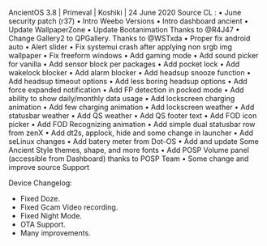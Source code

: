 AncientOS 3.8 | Primeval | Koshiki | 24 June 2020
Source CL : 
• June security patch (r37) 
• Intro Weebo Versions 
• Intro dashboard ancient 
• Update WallpaperZone 
• Update Bootanimation Thanks to @R4J47 
• Change Gallery2 to QPGallery. Thanks to @WSTxda 
• Proper fix android auto 
• Alert slider 
• Fix systemui crash after applying non srgb img wallpaper 
• Fix freeform windows 
• Add gaming mode 
• Add sound picker for vanilla 
• Add sensor block per packages 
• Add pocket lock 
• Add wakelock blocker 
• Add alarm blocker 
• Add headsup snooze function 
• Add headsup timeout options 
• Add less boring headsup options 
• Add force expanded notification 
• Add FP detection in pocked mode 
• Add ability to show daily/monthly data usage 
• Add lockscreen charging animation 
• Add few charging animation 
• Add lockscreen weather 
• Add statusbar weather 
• Add QS weather 
• Add QS footer text 
• Add FOD icon picker 
• Add FOD Recognizing animation 
• Add simple dual statusbar row from zenX 
• Add dt2s, applock, hide and some change in launcher 
• Add seLinux changes 
• Add batery meter from Dot-OS 
• Add and update Some Ancient Style themes, shape, and more fonts 
• Add POSP Volume panel (accessible from Dashboard) thanks to POSP Team 
• Some change and improve source Support

Device Changelog:

* Fixed Doze.
* Fixed Gcam Video recording.
* Fixed Night Mode.
* OTA Support.
* Many improvements.

